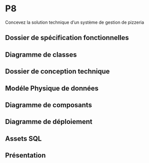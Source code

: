 # P8
Concevez la solution technique d’un système de gestion de pizzeria

## Dossier de spécification fonctionnelles

## Diagramme de classes

## Dossier de conception technique

## Modéle Physique de données

## Diagramme de composants

## Diagramme de déploiement

## Assets SQL

## Présentation
